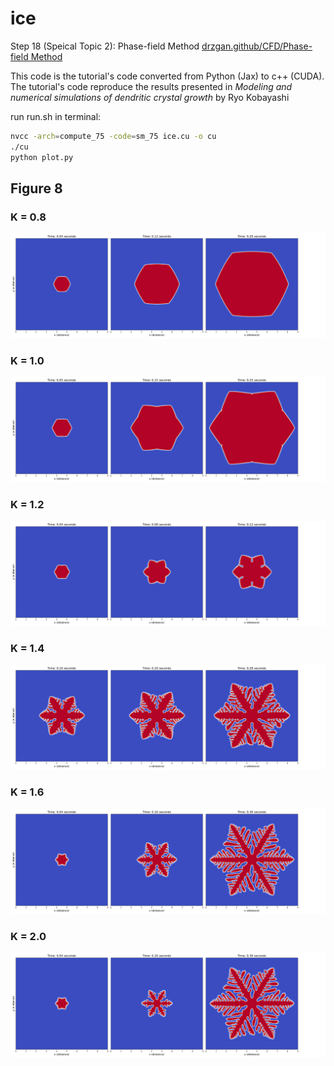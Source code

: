 # ice 
Step 18 (Speical Topic 2): Phase-field Method
[drzgan.github/CFD/Phase-field Method](https://drzgan.github.io/Python_CFD/Konayashi_1993-main/jax_version/kobayashi_aniso_jax_ZGAN-2.html)

This code is the tutorial's code converted from Python (Jax) to c++ (CUDA).
The tutorial's code reproduce the results presented in *Modeling and numerical simulations of dendritic crystal growth* by Ryo Kobayashi 

run run.sh in terminal:
```sh
nvcc -arch=compute_75 -code=sm_75 ice.cu -o cu
./cu
python plot.py
```

## Figure 8

### K = 0.8
![Figure 8: K = 0.8](figures/fig8_K_0.8.png)

### K = 1.0
![Figure 8: K = 1.0](figures/fig8_K_1.0.png)

### K = 1.2
![Figure 8: K = 1.2](figures/fig8_K_1.2.png)

### K = 1.4
![Figure 8: K = 1.4](figures/fig8_K_1.4.png)

### K = 1.6
![Figure 8: K = 1.6](figures/fig8_K_1.6.png)

### K = 2.0
![Figure 8: K = 2.0](figures/fig8_K_2.0.png)



